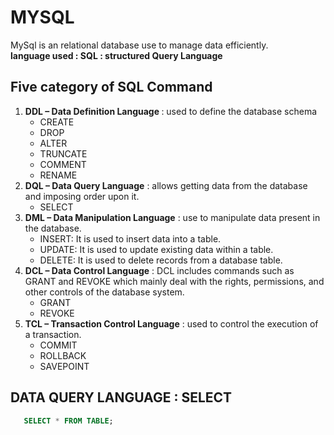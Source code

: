 # MYSQL
MySql is an relational database use to manage data efficiently. <br>
<b>language  used : SQL : structured Query Language</b>

## Five category of SQL Command
1. <b>DDL – Data Definition Language </b>: used to define the database schema
   * CREATE
   * DROP
   * ALTER
   * TRUNCATE
   * COMMENT
   * RENAME
3. <b>DQL – Data Query Language</b> :  allows getting data from the database and imposing order upon it.
   * SELECT
5. <b>DML – Data Manipulation Language</b> : use to manipulate data present in the database.
    * INSERT: It is used to insert data into a table.
    * UPDATE: It is used to update existing data within a table.
    * DELETE: It is used to delete records from a database table.
7. <b>DCL – Data Control Language</b> : DCL includes commands such as GRANT and REVOKE which mainly deal with the rights, permissions, and other controls of the database system.
    * GRANT
    * REVOKE
8. <b>TCL – Transaction Control Language</b> : used to control the execution of a transaction.
    * COMMIT
    * ROLLBACK
    * SAVEPOINT
  
  ## DATA QUERY LANGUAGE : SELECT

``` sql
   SELECT * FROM TABLE;
```
  



